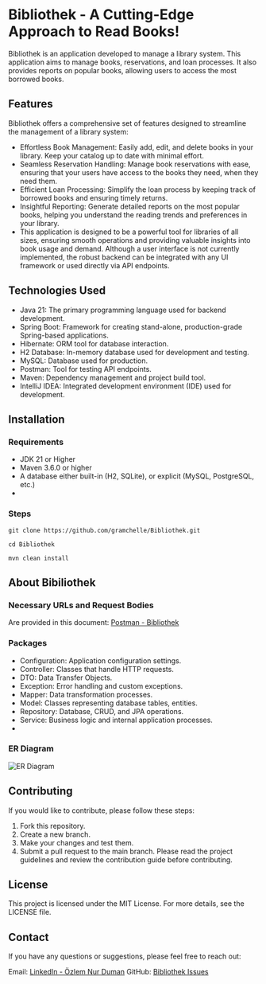# Bibliothek - A Cutting-Edge Approach to Read Books!
Bibliothek is an application developed to manage a library system. This application aims to manage books, reservations, and loan processes. It also provides reports on popular books, allowing users to access the most borrowed books.

## Features
Bibliothek offers a comprehensive set of features designed to streamline the management of a library system:

- Effortless Book Management: Easily add, edit, and delete books in your library. Keep your catalog up to date with minimal effort.
- Seamless Reservation Handling: Manage book reservations with ease, ensuring that your users have access to the books they need, when they need them.
- Efficient Loan Processing: Simplify the loan process by keeping track of borrowed books and ensuring timely returns.
- Insightful Reporting: Generate detailed reports on the most popular books, helping you understand the reading trends and preferences in your library.
- This application is designed to be a powerful tool for libraries of all sizes, ensuring smooth operations and providing valuable insights into book usage and demand. Although a user interface is not currently implemented, the robust backend can be integrated with any UI framework or used directly via API endpoints.

## Technologies Used
- Java 21: The primary programming language used for backend development.
- Spring Boot: Framework for creating stand-alone, production-grade Spring-based applications.
- Hibernate: ORM tool for database interaction.
- H2 Database: In-memory database used for development and testing.
- MySQL: Database used for production.
- Postman: Tool for testing API endpoints.
- Maven: Dependency management and project build tool.
- IntelliJ IDEA: Integrated development environment (IDE) used for development.

## Installation

### Requirements
- JDK 21 or Higher
- Maven 3.6.0 or higher
- A database either built-in (H2, SQLite), or explicit (MySQL, PostgreSQL, etc.)
- 
### Steps
``` git clone https://github.com/gramchelle/Bibliothek.git ```
  
``` cd Bibliothek ```
 
``` mvn clean install ```

## About Bibiliothek

### Necessary URLs and Request Bodies

Are provided in this document: [Postman - Bibliothek](https://documenter.getpostman.com/view/37170721/2sAXjGcDyr
)
### Packages
- Configuration: Application configuration settings.
- Controller: Classes that handle HTTP requests.
- DTO: Data Transfer Objects.
- Exception: Error handling and custom exceptions.
- Mapper: Data transformation processes.
- Model: Classes representing database tables, entities.
- Repository: Database, CRUD, and JPA operations.
- Service: Business logic and internal application processes.
- 
### ER Diagram
  
![ER Diagram](https://github.com/user-attachments/assets/511fa7ae-5623-4cb9-99a4-f0a2db249d75)
  
## Contributing

If you would like to contribute, please follow these steps:

1.  Fork this repository.
2.  Create a new branch.
3.  Make your changes and test them.
4.  Submit a pull request to the main branch.
Please read the project guidelines and review the contribution guide before contributing.

## License 

This project is licensed under the MIT License. For more details, see the LICENSE file.

## Contact

If you have any questions or suggestions, please feel free to reach out:

Email: [LinkedIn - Özlem Nur Duman](https://www.linkedin.com/in/ozlemnurduman)
GitHub: [Bibliothek Issues](https://github.com/gramchelle/Bibliothek/issues)
